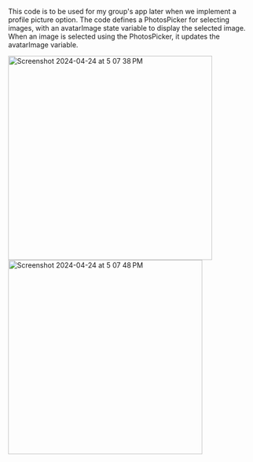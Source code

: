 This code is to be used for my group's app later when we implement a profile picture option. The code defines a PhotosPicker for selecting images, with an avatarImage state variable to display the selected image. When an image is selected using the PhotosPicker, it updates the avatarImage variable.

<img width="415" alt="Screenshot 2024-04-24 at 5 07 38 PM" src="https://github.com/citrusvick/Profile-Picture-Picker/assets/138717384/5b3f2868-4436-4b06-a01e-60c4a5813048">

<img width="395" alt="Screenshot 2024-04-24 at 5 07 48 PM" src="https://github.com/citrusvick/Profile-Picture-Picker/assets/138717384/1e24eb8c-9897-49df-86fc-e557082cc80c">
